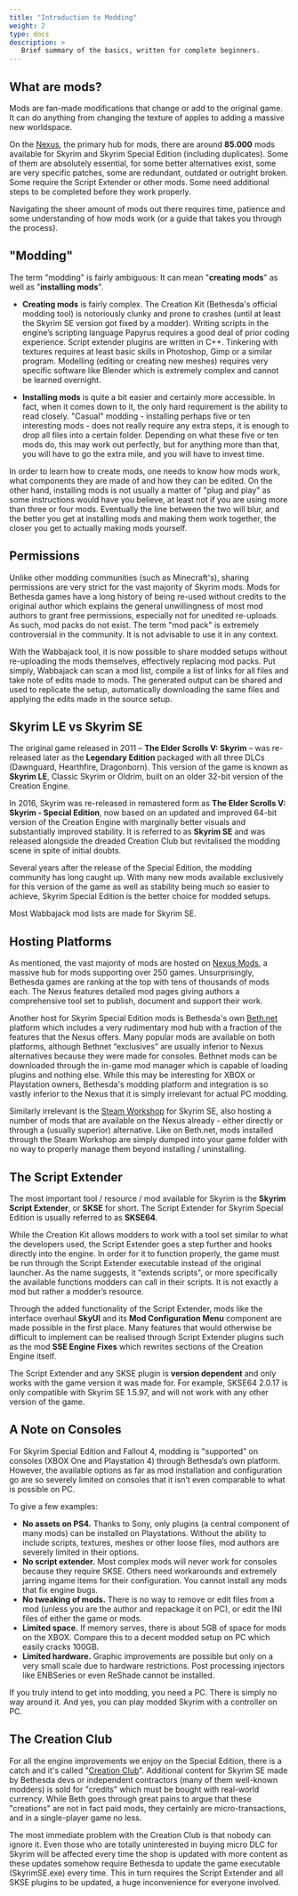 ```yaml
---
title: "Introduction to Modding"
weight: 2
type: docs
description: >
   Brief summary of the basics, written for complete beginners.
---
```


## What are mods?

Mods are fan-made modifications that change or add to the original game. It can do anything from changing the texture of apples to adding a massive new worldspace.

On the [Nexus](https://www.nexusmods.com/), the primary hub for mods, there are around **85.000** mods available for Skyrim and Skyrim Special Edition (including duplicates). Some of them are absolutely essential, for some better alternatives exist, some are very specific patches, some are redundant, outdated or outright broken. Some require the Script Extender or other mods. Some need additional steps to be completed before they work properly.

Navigating the sheer amount of mods out there requires time, patience and some understanding of how mods work (or a guide that takes you through the process).

## "Modding"

The term "modding" is fairly ambiguous: It can mean "**creating mods**" as well as "**installing mods**". 

- **Creating mods** is fairly complex. The Creation Kit (Bethesda's official modding tool) is notoriously clunky and prone to crashes (until at least the Skyrim SE version got fixed by a modder). Writing scripts in the engine’s scripting language Papyrus requires a good deal of prior coding experience. Script extender plugins are written in C++. Tinkering with textures requires at least basic skills in Photoshop, Gimp or a similar program. Modelling (editing or creating new meshes) requires very specific software like Blender which is extremely complex and cannot be learned overnight.

- **Installing mods** is quite a bit easier and certainly more accessible. In fact, when it comes down to it, the only hard requirement is the ability to read closely. "Casual" modding - installing perhaps five or ten interesting mods - does not really require any extra steps, it is enough to drop all files into a certain folder. Depending on what these five or ten mods do, this may work out perfectly, but for anything more than that, you will have to go the extra mile, and you will have to invest time.

In order to learn how to create mods, one needs to know how mods work, what components they are made of and how they can be edited. On the other hand, installing mods is not usually a matter of "plug and play" as some instructions would have you believe, at least not if you are using more than three or four mods. Eventually the line between the two will blur, and the better you get at installing mods and making them work together, the closer you get to actually making mods yourself.

## Permissions

Unlike other modding communities (such as Minecraft's), sharing permissions are very strict for the vast majority of Skyrim mods. Mods for Bethesda games have a long history of being re-used without credits to the original author which explains the general unwillingness of most mod authors to grant free permissions, especially not for unedited re-uploads. As such, mod packs do not exist. The term "mod pack" is extremely controversial in the community. It is not advisable to use it in any context.

With the Wabbajack tool, it is now possible to share modded setups without re-uploading the mods themselves, effectively replacing mod packs. Put simply, Wabbajack can scan a mod list, compile a list of links for all files and take note of edits made to mods. The generated output can be shared and used to replicate the setup, automatically downloading the same files and applying the edits made in the source setup.

## Skyrim LE vs Skyrim SE

The original game released in 2011 – **The Elder Scrolls V: Skyrim** – was re-released later as the **Legendary Edition** packaged with all three DLCs (Dawnguard, Hearthfire, Dragonborn). This version of the game is known as **Skyrim LE**, Classic Skyrim or Oldrim, built on an older 32-bit version of the Creation Engine.

In 2016, Skyrim was re-released in remastered form as **The Elder Scrolls V: Skyrim - Special Edition**, now based on an updated and improved 64-bit version of the Creation Engine with marginally better visuals and substantially improved stability. It is referred to as **Skyrim SE** and was released alongside the dreaded Creation Club but revitalised the modding scene in spite of initial doubts.

Several years after the release of the Special Edition, the modding community has long caught up. With many new mods available exclusively for this version of the game as well as stability being much so easier to achieve, Skyrim Special Edition is the better choice for modded setups.

Most Wabbajack mod lists are made for Skyrim SE.

## Hosting Platforms

As mentioned, the vast majority of mods are hosted on [Nexus Mods](https://www.nexusmods.com/), a massive hub for mods supporting over 250 games. Unsurprisingly, Bethesda games are ranking at the top with tens of thousands of mods each. The Nexus features detailed mod pages giving authors a comprehensive tool set to publish, document and support their work.

Another host for Skyrim Special Edition mods is Bethesda's own [Beth.net](https://bethesda.net/) platform which includes a very rudimentary mod hub with a fraction of the features that the Nexus offers. Many popular mods are available on both platforms, although Bethnet “exclusives” are usually inferior to Nexus alternatives because they were made for consoles. Bethnet mods can be downloaded through the in-game mod manager which is capable of loading plugins and nothing else. While this may be interesting for XBOX or Playstation owners, Bethesda's modding platform and integration is so vastly inferior to the Nexus that it is simply irrelevant for actual PC modding.

Similarly irrelevant is the [Steam Workshop](https://steamcommunity.com/workshop/) for Skyrim SE, also hosting a number of mods that are available on the Nexus already - either directly or through a (usually superior) alternative. Like on Beth.net, mods installed through the Steam Workshop are simply dumped into your game folder with no way to properly manage them beyond installing / uninstalling.

## The Script Extender

The most important tool / resource / mod available for Skyrim is the **Skyrim Script Extender**, or **SKSE** for short. The Script Extender for Skyrim Special Edition is usually referred to as **SKSE64**.

While the Creation Kit allows modders to work with a tool set similar to what the developers used, the Script Extender goes a step further and hooks directly into the engine. In order for it to function properly, the game must be run through the Script Extender executable instead of the original launcher. As the name suggests, it "extends scripts", or more specifically the available functions modders can call in their scripts. It is not exactly a mod but rather a modder’s resource.

Through the added functionality of the Script Extender, mods like the interface overhaul **SkyUI** and its **Mod Configuration Menu** component are made possible in the first place. Many features that would otherwise be difficult to implement can be realised through Script Extender plugins such as the mod **SSE Engine Fixes** which rewrites sections of the Creation Engine itself.

The Script Extender and any SKSE plugin is **version dependent** and only works with the game version it was made for. For example, SKSE64 2.0.17 is only compatible with Skyrim SE 1.5.97, and will not work with any other version of the game.

## A Note on Consoles

For Skyrim Special Edition and Fallout 4, modding is "supported" on consoles (XBOX One and Playstation 4) through Bethesda’s own platform. However, the available options as far as mod installation and configuration go are so severely limited on consoles that it isn’t even comparable to what is possible on PC.

To give a few examples:

* **No assets on PS4.** Thanks to Sony, only plugins (a central component of many mods) can be installed on Playstations. Without the ability to include scripts, textures, meshes or other loose files, mod authors are severely limited in their options.
* **No script extender.** Most complex mods will never work for consoles because they require SKSE. Others need workarounds and extremely jarring ingame items for their configuration. You cannot install any mods that fix engine bugs.
* **No tweaking of mods.** There is no way to remove or edit files from a mod (unless you are the author and repackage it on PC), or edit the INI files of either the game or mods.
* **Limited space.** If memory serves, there is about 5GB of space for mods on the XBOX. Compare this to a decent modded setup on PC which easily cracks 100GB.
* **Limited hardware.** Graphic improvements are possible but only on a very small scale due to hardware restrictions. Post processing injectors like ENBSeries or even ReShade cannot be installed.

If you truly intend to get into modding, you need a PC. There is simply no way around it. And yes, you can play modded Skyrim with a controller on PC.

## The Creation Club

For all the engine improvements we enjoy on the Special Edition, there is a catch and it's called "[Creation Club](https://creationclub.bethesda.net/en)". Additional content for Skyrim SE made by Bethesda devs or independent contractors (many of them well-known modders) is sold for "credits" which must be bought with real-world currency. While Beth goes through great pains to argue that these "creations" are not in fact paid mods, they certainly are micro-transactions, and in a single-player game no less.

The most immediate problem with the Creation Club is that nobody can ignore it. Even those who are totally uninterested in buying micro DLC for Skyrim will be affected every time the shop is updated with more content as these updates somehow require Bethesda to update the game executable (SkyrimSE.exe) every time. This in turn requires the Script Extender and all SKSE plugins to be updated, a huge inconvenience for everyone involved.
